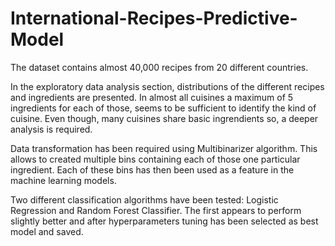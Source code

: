 # International-Recipes-Predictive-Model

The dataset contains almost 40,000 recipes from 20 different countries.

In the exploratory data analysis section, distributions of the different recipes and ingredients are presented. In almost all cuisines a maximum of 5 ingredients for each of those, seems to be sufficient to identify the kind of cuisine. Even though, many cuisines share basic ingrendients so, a deeper analysis is required.

Data transformation has been required using Multibinarizer algorithm. This allows to created multiple bins containing each of those one particular ingredient. Each of these bins has then been used as a feature in the machine learning models.  

Two different classification algorithms have been tested: Logistic Regression and Random Forest Classifier. The first appears to perform slightly better and after hyperparameters tuning has been selected as best model and saved.
